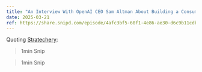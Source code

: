 ```yaml
---
title: "An Interview With OpenAI CEO Sam Altman About Building a Consumer Tech Company"
date: 2025-03-21
ref: https://share.snipd.com/episode/4afc3bf5-60f1-4e86-ae30-d6c9b11cdba1
---
```

Quoting [Stratechery](https://share.snipd.com/episode/4afc3bf5-60f1-4e86-ae30-d6c9b11cdba1):

> 1min Snip

> 1min Snip